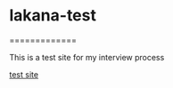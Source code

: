 # lakana-test
=============

This is a test site for my interview process

[test site](http://glueball75.github.io/lakana-test)
